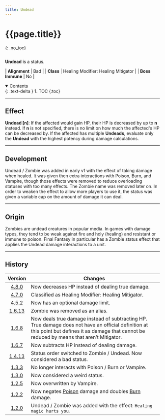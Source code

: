 ```yaml
---
title: Undead
---
```


# {{page.title}}
{: .no_toc}

<div class="row">
<div class="column content" markdown="1">

**Undead** is a status.

| **Alignment** | Bad |
| **Class** | Healing Modifier: Healing Mitigator |
| **Boss Immune** | No |

</div>
<div class="column toc" markdown="1">
<details open markdown="block">
<summary>
Contents
</summary>
{: .text-delta }
1. TOC
{:toc}
</details>
</div>
</div> 

---

## Effect

**Undead \[n\]**: If the affected would gain HP, their HP is decreased by up to **n** instead. If **n** is not specified, there is no limit on how much the affected's HP can be decreased by. If the affected has multiple **Undeads**, evaluate only the **Undead** with the highest potency during damage calculations.

---

## Development

Undead / Zombie was added in early v1 with the effect of taking damage when healed. It was given then extra interactions with Poison, Burn, and Vampire, though those effects were removed to reduce overloading statuses with too many effects. The Zombie name was removed later on. In order to weaken the effect to allow more players to use it, the status was given a variable cap on the amount of damage it can deal.

---

## Origin

Zombies are undead creatures in popular media. In games with damage types, they tend to be weak against fire and holy (healing) and resistant or immune to poison. Final Fantasy in particular has a Zombie status effect that applies the Undead damage interactions to a unit.

---

## History

| Version | Changes |
| :---: | --- |
| [4.8.0](v4#v4.8.0) | Now decreases HP instead of dealing true damage. |
| [4.7.0](v4#v4.7.0) | Classified as Healing Modifier: Healing Mitigator. |
| [4.5.2](v4#v4.5.2) | Now has an optional damage limit. |
| [1.6.13](v1#v1.6.13) | Zombie was removed as an alias. |
| [1.6.8](v1#v1.6.8) | Now deals true damage instead of subtracting HP. True damage does not have an official definition at this point but defines it as damage that cannot be reduced by means that aren’t Mitigator. |
| [1.6.7](v1#v1.6.7) | Now subtracts HP instead of dealing damage. |
| [1.4.13](v1#v1.4.13) | Status order switched to Zombie / Undead. Now considered a bad status. |
| [1.3.3](v1#v1.3.3) | No longer interacts with Poison / Burn or Vampire. |
| [1.3.0](v1#v1.3.0) | Now considered a weird status. |
| [1.2.5](v1#v1.2.5) | Now overwritten by Vampire. |
| [1.2.2](v1#v1.2.2) | Now negates [Poison](dot) damage and doubles [Burn](dot) damage. |
| [1.2.0](v1#v1.2.0) | Undead / Zombie was added with the effect: `Healing magic hurts you.` |